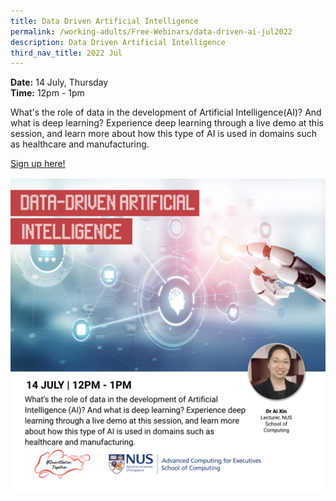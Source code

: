 ```yaml
---
title: Data Driven Artificial Intelligence
permalink: /working-adults/Free-Webinars/data-driven-ai-jul2022
description: Data Driven Artificial Intelligence
third_nav_title: 2022 Jul
---
```


**Date:** 14 July, Thursday
<br> **Time:** 12pm - 1pm

What's the role of data in the development of Artificial Intelligence(AI)? And what is deep learning? Experience deep learning through a live demo at this session, and learn more about how this type of AI is used in domains such as healthcare and manufacturing. 

[Sign up here!](https://go.gov.sg/wa-ai-jul22)

![free webinars on data driven artificial intelligence for working adults](/images/Jul%202022/14%20Jul_WA.jpeg)